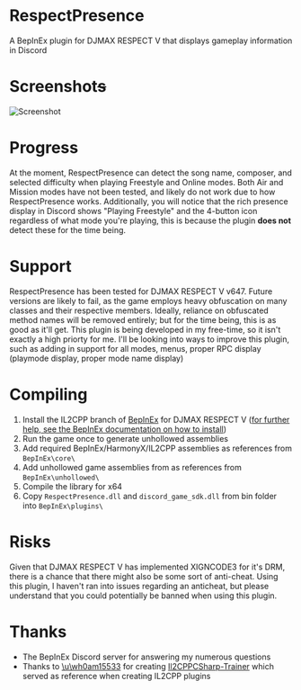 # RespectPresence
A BepInEx plugin for DJMAX RESPECT V that displays gameplay information in Discord

# Screenshot~~s~~
![Screenshot](https://i.imgur.com/7jmab9h.png)

# Progress
At the moment, RespectPresence can detect the song name, composer, and selected difficulty when playing Freestyle and Online modes. Both Air and Mission modes have not been tested, and likely do not work due to how RespectPresence works. Additionally, you will notice that the rich presence display in Discord shows "Playing Freestyle" and the 4-button icon regardless of what mode you're playing, this is because the plugin **does not** detect these for the time being.

# Support
RespectPresence has been tested for DJMAX RESPECT V v647. Future versions are likely to fail, as the game employs heavy obfuscation on many classes and their respective members. Ideally, reliance on obfuscated method names will be removed entirely; but for the time being, this is as good as it'll get. This plugin is being developed in my free-time, so it isn't exactly a high priorty for me. I'll be looking into ways to improve this plugin, such as adding in support for all modes, menus, proper RPC display (playmode display, proper mode name display)

# Compiling
1. Install the IL2CPP branch of [BepInEx](https://github.com/BepInEx/BepInEx) for DJMAX RESPECT V ([for further help, see the BepInEx documentation on how to install](https://bepinex.github.io/bepinex_docs/master/articles/user_guide/installation/index.html?tabs=tabid-win))
2. Run the game once to generate unhollowed assemblies
3. Add required BepInEx/HarmonyX/IL2CPP assemblies as references from `BepInEx\core\`
4. Add unhollowed game assemblies from as references from `BepInEx\unhollowed\`
5. Compile the library for x64
6. Copy `RespectPresence.dll` and `discord_game_sdk.dll` from bin folder into `BepInEx\plugins\`

# Risks
Given that DJMAX RESPECT V has implemented XIGNCODE3 for it's DRM, there is a chance that there might also be some sort of anti-cheat. Using this plugin, I haven't ran into issues regarding an anticheat, but please understand that you could potentially be banned when using this plugin.

# Thanks
- The BepInEx Discord server for answering my numerous questions
- Thanks to [\u\wh0am15533](https://github.com/wh0am15533) for creating [Il2CPPCSharp-Trainer](https://github.com/wh0am15533/Il2CppCSharp-Trainer) which served as reference when creating IL2CPP plugins
